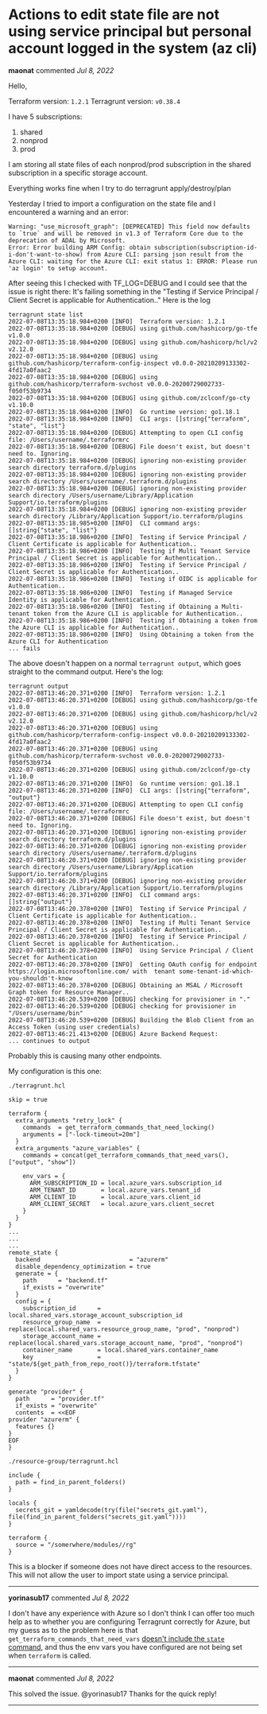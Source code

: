 # Actions to edit state file are not using service principal but personal account logged in the system (az cli)

**maonat** commented *Jul 8, 2022*

Hello,

Terraform version: `1.2.1`
Terragrunt version: `v0.38.4`

I have 5 subscriptions:
1) shared
3) nonprod
1) prod

I am storing all state files of each nonprod/prod subscription in the shared subscription in a specific storage account.

Everything works fine when I try to do terragrunt apply/destroy/plan

Yesterday I tried to import a configuration on the state file and I encountered a warning and an error:
```
Warning: "use_microsoft_graph": [DEPRECATED] This field now defaults to `true` and will be removed in v1.3 of Terraform Core due to the deprecation of ADAL by Microsoft.
Error: Error building ARM Config: obtain subscription(subscription-id-i-don't-want-to-show) from Azure CLI: parsing json result from the Azure CLI: waiting for the Azure CLI: exit status 1: ERROR: Please run 'az login' to setup account.
```
After seeing this I checked with TF_LOG=DEBUG and I could see that the issue is right there: It's failing something in the "Testing if Service Principal / Client Secret is applicable for Authentication.."
Here is the log
```
terragrunt state list
2022-07-08T13:35:18.984+0200 [INFO]  Terraform version: 1.2.1
2022-07-08T13:35:18.984+0200 [DEBUG] using github.com/hashicorp/go-tfe v1.0.0
2022-07-08T13:35:18.984+0200 [DEBUG] using github.com/hashicorp/hcl/v2 v2.12.0
2022-07-08T13:35:18.984+0200 [DEBUG] using github.com/hashicorp/terraform-config-inspect v0.0.0-20210209133302-4fd17a0faac2
2022-07-08T13:35:18.984+0200 [DEBUG] using github.com/hashicorp/terraform-svchost v0.0.0-20200729002733-f050f53b9734
2022-07-08T13:35:18.984+0200 [DEBUG] using github.com/zclconf/go-cty v1.10.0
2022-07-08T13:35:18.984+0200 [INFO]  Go runtime version: go1.18.1
2022-07-08T13:35:18.984+0200 [INFO]  CLI args: []string{"terraform", "state", "list"}
2022-07-08T13:35:18.984+0200 [DEBUG] Attempting to open CLI config file: /Users/username/.terraformrc
2022-07-08T13:35:18.984+0200 [DEBUG] File doesn't exist, but doesn't need to. Ignoring.
2022-07-08T13:35:18.984+0200 [DEBUG] ignoring non-existing provider search directory terraform.d/plugins
2022-07-08T13:35:18.984+0200 [DEBUG] ignoring non-existing provider search directory /Users/username/.terraform.d/plugins
2022-07-08T13:35:18.984+0200 [DEBUG] ignoring non-existing provider search directory /Users/username/Library/Application Support/io.terraform/plugins
2022-07-08T13:35:18.984+0200 [DEBUG] ignoring non-existing provider search directory /Library/Application Support/io.terraform/plugins
2022-07-08T13:35:18.985+0200 [INFO]  CLI command args: []string{"state", "list"}
2022-07-08T13:35:18.986+0200 [INFO]  Testing if Service Principal / Client Certificate is applicable for Authentication..
2022-07-08T13:35:18.986+0200 [INFO]  Testing if Multi Tenant Service Principal / Client Secret is applicable for Authentication..
2022-07-08T13:35:18.986+0200 [INFO]  Testing if Service Principal / Client Secret is applicable for Authentication..
2022-07-08T13:35:18.986+0200 [INFO]  Testing if OIDC is applicable for Authentication..
2022-07-08T13:35:18.986+0200 [INFO]  Testing if Managed Service Identity is applicable for Authentication..
2022-07-08T13:35:18.986+0200 [INFO]  Testing if Obtaining a Multi-tenant token from the Azure CLI is applicable for Authentication..
2022-07-08T13:35:18.986+0200 [INFO]  Testing if Obtaining a token from the Azure CLI is applicable for Authentication..
2022-07-08T13:35:18.986+0200 [INFO]  Using Obtaining a token from the Azure CLI for Authentication
... fails
```

The above doesn't happen on a normal `terragrunt output`, which goes straight to the command output. Here's the log:

```
terragrunt output
2022-07-08T13:46:20.371+0200 [INFO]  Terraform version: 1.2.1
2022-07-08T13:46:20.371+0200 [DEBUG] using github.com/hashicorp/go-tfe v1.0.0
2022-07-08T13:46:20.371+0200 [DEBUG] using github.com/hashicorp/hcl/v2 v2.12.0
2022-07-08T13:46:20.371+0200 [DEBUG] using github.com/hashicorp/terraform-config-inspect v0.0.0-20210209133302-4fd17a0faac2
2022-07-08T13:46:20.371+0200 [DEBUG] using github.com/hashicorp/terraform-svchost v0.0.0-20200729002733-f050f53b9734
2022-07-08T13:46:20.371+0200 [DEBUG] using github.com/zclconf/go-cty v1.10.0
2022-07-08T13:46:20.371+0200 [INFO]  Go runtime version: go1.18.1
2022-07-08T13:46:20.371+0200 [INFO]  CLI args: []string{"terraform", "output"}
2022-07-08T13:46:20.371+0200 [DEBUG] Attempting to open CLI config file: /Users/username/.terraformrc
2022-07-08T13:46:20.371+0200 [DEBUG] File doesn't exist, but doesn't need to. Ignoring.
2022-07-08T13:46:20.371+0200 [DEBUG] ignoring non-existing provider search directory terraform.d/plugins
2022-07-08T13:46:20.371+0200 [DEBUG] ignoring non-existing provider search directory /Users/username/.terraform.d/plugins
2022-07-08T13:46:20.371+0200 [DEBUG] ignoring non-existing provider search directory /Users/username/Library/Application Support/io.terraform/plugins
2022-07-08T13:46:20.371+0200 [DEBUG] ignoring non-existing provider search directory /Library/Application Support/io.terraform/plugins
2022-07-08T13:46:20.371+0200 [INFO]  CLI command args: []string{"output"}
2022-07-08T13:46:20.378+0200 [INFO]  Testing if Service Principal / Client Certificate is applicable for Authentication..
2022-07-08T13:46:20.378+0200 [INFO]  Testing if Multi Tenant Service Principal / Client Secret is applicable for Authentication..
2022-07-08T13:46:20.378+0200 [INFO]  Testing if Service Principal / Client Secret is applicable for Authentication..
2022-07-08T13:46:20.378+0200 [INFO]  Using Service Principal / Client Secret for Authentication
2022-07-08T13:46:20.378+0200 [INFO]  Getting OAuth config for endpoint https://login.microsoftonline.com/ with  tenant some-tenant-id-which-you-shouldn't-know
2022-07-08T13:46:20.378+0200 [DEBUG] Obtaining an MSAL / Microsoft Graph token for Resource Manager..
2022-07-08T13:46:20.539+0200 [DEBUG] checking for provisioner in "."
2022-07-08T13:46:20.539+0200 [DEBUG] checking for provisioner in "/Users/username/bin"
2022-07-08T13:46:20.539+0200 [DEBUG] Building the Blob Client from an Access Token (using user credentials)
2022-07-08T13:46:21.413+0200 [DEBUG] Azure Backend Request: 
... continues to output
```

Probably this is causing many other endpoints.

My configuration is this one:

`./terragrunt.hcl`
``` hcl
skip = true

terraform {
  extra_arguments "retry_lock" {
    commands  = get_terraform_commands_that_need_locking()
    arguments = ["-lock-timeout=20m"]
  }
  extra_arguments "azure_variables" {
    commands = concat(get_terraform_commands_that_need_vars(), ["output", "show"])

    env_vars = {
      ARM_SUBSCRIPTION_ID = local.azure_vars.subscription_id
      ARM_TENANT_ID       = local.azure_vars.tenant_id
      ARM_CLIENT_ID       = local.azure_vars.client_id
      ARM_CLIENT_SECRET   = local.azure_vars.client_secret
    }
  }
}
...
...
...
remote_state {
  backend                         = "azurerm"
  disable_dependency_optimization = true
  generate = {
    path      = "backend.tf"
    if_exists = "overwrite"
  }
  config = {
    subscription_id      = local.shared_vars.storage_account_subscription_id
    resource_group_name  = replace(local.shared_vars.resource_group_name, "prod", "nonprod")
    storage_account_name = replace(local.shared_vars.storage_account_name, "prod", "nonprod")
    container_name       = local.shared_vars.container_name
    key                  = "state/${get_path_from_repo_root()}/terraform.tfstate"
  }
}

generate "provider" {
  path      = "provider.tf"
  if_exists = "overwrite"
  contents  = <<EOF
provider "azurerm" {
  features {}
}
EOF
}
```

`./resource-group/terragrunt.hcl`
``` hcl
include {
  path = find_in_parent_folders()
}

locals {
  secrets_git = yamldecode(try(file("secrets_git.yaml"), file(find_in_parent_folders("secrets_git.yaml"))))
}

terraform {
  source = "/somerwhere/modules//rg"
}

```

This is a blocker if someone does not have direct access to the resources. This will not allow the user to import state using a service principal.
<br />
***


**yorinasub17** commented *Jul 8, 2022*

I don't have any experience with Azure so I don't think I can offer too much help as to whether you are configuring Terragrunt correctly for Azure, but my guess as to the problem here is that `get_terraform_commands_that_need_vars` [doesn't include the `state` command](https://github.com/gruntwork-io/terragrunt/blob/master/config/config_helpers.go#L38-L47), and thus the env vars you have configured are not being set when `terraform` is called.
***

**maonat** commented *Jul 8, 2022*

This solved the issue. @yorinasub17 
Thanks for the quick reply!
***

